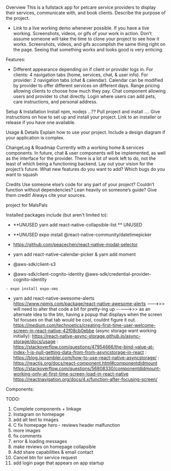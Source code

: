 Overview
This is a fullstack app for petcare service providers to display their services, communicate with, and book clients. 
Describe the purpose of the project.
- Link to a live working demo whenever possible. If you have a live working. Screenshots, videos, or gifs of your work in action. Don’t assume someone will take the time to clone your project to see how it works. Screenshots, videos, and gifs accomplish the same thing right on the page. Seeing that something works and looks good is very enticing.

Features:
- Different appearance depending on if client or provider logs in.
    For clients: 4 navigation tabs (home, services, chat, & user info).
    For provider: 2 navigation tabs (chat & calendar).
Calendar can be modified by provider to offer different services on different days.
Range pricing allowing clients to choose how much they pay.
Chat component allowing users and provider to chat directly.
Login where users can add pets, care instructions, and personal address.

Setup & Installation
Install npm, nodejs ...??
Pull project and install .... <??>
Give instructions on how to set up and install your project.
Link to an installer or release if you have one available.


Usage & Details
Explain how to use your project.
Include a design diagram if your application is complex.


ChangeLog & Roadmap
Currently with a working home & services components.
In future, chat & user components will be implemented, as well as the interface for the provider. There is a lot of work left to do, not the least of which being a functioning backend.
Lay out your vision for the project’s future. What new features do you want to add? Which bugs do you want to squash


Credits
Use someone else’s code for any part of your project? Couldn’t function without dependencies? Lean heavily on someone’s guide? Give them credit! Always cite your sources.





project for MalsPals

Installed packages include (but aren't limited to):
- **UNUSED yarn add react-native-collapsible-list ** UNUSED   
- **UNUSED expo install @react-native-community/datetimepicker

- https://github.com/peacechen/react-native-modal-selector
- yarn add react-native-calendar-picker & yarn add moment
- @aws-sdk/client-s3
- @aws-sdk/client-cognito-identity @aws-sdk/credential-provider-cognito-identity
<!-- - yarn add lottie-react-native ??? but this doesnt work??? idgi -->
    - expo install expo-sms
- yarn add react-native-awesome-alerts https://www.npmjs.com/package/react-native-awesome-alerts
--->>> will need to alter that code a bit for pretty-ing up
----->>> as an alternate idea to the btn, having a popup that displays when the screen 1st focuses on that tab would be cool, couldnt figure it out.
    https://medium.com/technoetics/creating-first-time-user-welcome-screen-in-react-native-42f08cb0ebbe (async storage want working initially): https://react-native-async-storage.github.io/async-storage/docs/usage : https://stackoverflow.com/questions/47954666/the-bind-value-at-index-1-is-null-getting-data-from-from-asyncstorage-in-react : https://blog.jscrambler.com/how-to-use-react-native-asyncstorage/ : 
    https://reactjs.org/docs/react-component.html#componentdidmount
    https://stackoverflow.com/questions/56808330/componentdidmount-working-only-at-first-time-screen-load-in-react-native
    https://reactnavigation.org/docs/4.x/function-after-focusing-screen/



Components:

TODO:
1. Complete components + linkage
2. Instagram on homepage
3. add alt text to images
4. C         fix homepage hero - reviews header malfunction
5. more images
6. fix comments
7. error & loading messages
8. make reviews on homepage collapsible
9. Add share capabilities & email contact
10. Cancel btn for service request
11. add login page that appears on app startup